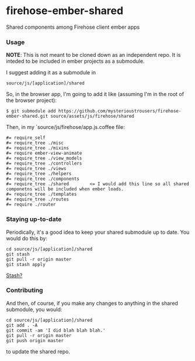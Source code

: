 firehose-ember-shared
=====================

Shared components among Firehose client ember apps


### Usage

**NOTE**: This is not meant to be cloned down as an independent repo. It is inteded to be included in ember projects as a submodule.

I suggest adding it as a submodule in

    source/js/[application]/shared
    
So, in the browser app, I'm going to add it like (assuming I'm in the root of the browser project):

    $ git submodule add https://github.com/mysterioustrousers/firehose-ember-shared.git source/assets/js/firehose/shared

Then, in my `source/js/firehose/app.js.coffee file:

    #= require_self
    #= require_tree ./misc
    #= require_tree ./mixins
    #= require ember-view-animate
    #= require_tree ./view_models
    #= require_tree ./controllers
    #= require_tree ./views
    #= require_tree ./helpers
    #= require_tree ./components
    #= require_tree ./shared        <= I would add this line so all shared componetns will be included when ember loads.
    #= require_tree ./templates
    #= require_tree ./routes
    #= require ./router
    
### Staying up-to-date

Periodically, it's a good idea to keep your shared submodule up to date. You would do this by:

    cd source/js/[application]/shared
    git stash
    git pull -r origin master
    git stash apply
    
[Stash?](http://ndpsoftware.com/git-cheatsheet.html)

### Contributing

And then, of course, if you make any changes to anything in the shared submodule, you would:

    cd source/js/[application]/shared
    git add . -A
    git commit -am 'I did blah blah blah.'
    git pull -r origin master
    git push origin master

to update the shared repo.
